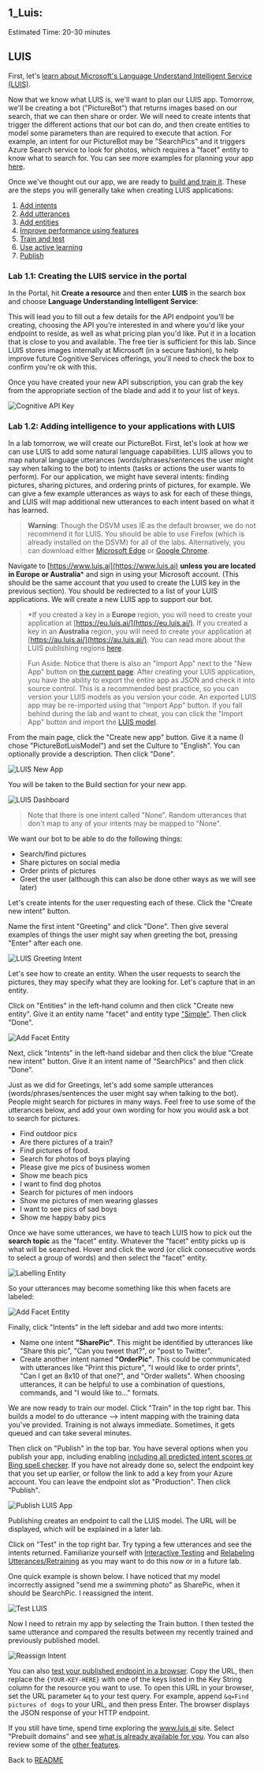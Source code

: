 ## 1_Luis:
Estimated Time: 20-30 minutes

## LUIS

First, let's [learn about Microsoft's Language Understand Intelligent Service (LUIS)](https://docs.microsoft.com/en-us/azure/cognitive-services/LUIS/Home).

Now that we know what LUIS is, we'll want to plan our LUIS app. Tomorrow, we'll be creating a bot ("PictureBot") that returns images based on our search, that we can then share or order. We will need to create intents that trigger the different actions that our bot can do, and then create entities to model some parameters than are required to execute that action. For example, an intent for our PictureBot may be "SearchPics" and it triggers Azure Search service to look for photos, which requires a "facet" entity to know what to search for. You can see more examples for planning your app [here](https://docs.microsoft.com/en-us/azure/cognitive-services/LUIS/plan-your-app).

Once we've thought out our app, we are ready to [build and train it](https://docs.microsoft.com/en-us/azure/cognitive-services/LUIS/luis-get-started-create-app). These are the steps you will generally take when creating LUIS applications:
  1. [Add intents](https://docs.microsoft.com/en-us/azure/cognitive-services/LUIS/add-intents)
  2. [Add utterances](https://docs.microsoft.com/en-us/azure/cognitive-services/LUIS/add-example-utterances)
  3. [Add entities](https://docs.microsoft.com/en-us/azure/cognitive-services/LUIS/add-entities)
  4. [Improve performance using features](https://docs.microsoft.com/en-us/azure/cognitive-services/LUIS/add-features)
  5. [Train and test](https://docs.microsoft.com/en-us/azure/cognitive-services/LUIS/train-test)
  6. [Use active learning](https://docs.microsoft.com/en-us/azure/cognitive-services/LUIS/label-suggested-utterances)
  7. [Publish](https://docs.microsoft.com/en-us/azure/cognitive-services/LUIS/publishapp)


### Lab 1.1: Creating the LUIS service in the portal

In the Portal, hit **Create a resource** and then enter **LUIS** in the search box and choose **Language Understanding Intelligent Service**:

This will lead you to fill out a few details for the API endpoint you'll be creating, choosing the API you're interested in and where you'd like your endpoint to reside, as well as what pricing plan you'd like. Put it in a location that is close to you and available. The free tier is sufficient for this lab. Since LUIS stores images internally at Microsoft (in a secure fashion), to help improve future Cognitive Services offerings, you'll need to check the box to confirm you're ok with this.


Once you have created your new API subscription, you can grab the key from the appropriate section of the blade and add it to your list of keys.

![Cognitive API Key](./resources/assets/cognitive-keys.PNG)

### Lab 1.2: Adding intelligence to your applications with LUIS

In a lab tomorrow, we will create our PictureBot. First, let's look at how we can use LUIS to add some natural language capabilities. LUIS allows you to map natural language utterances (words/phrases/sentences the user might say when talking to the bot) to intents (tasks or actions the user wants to perform).  For our application, we might have several intents: finding pictures, sharing pictures, and ordering prints of pictures, for example.  We can give a few example utterances as ways to ask for each of these things, and LUIS will map additional new utterances to each intent based on what it has learned.

> **Warning**: Though the DSVM uses IE as the default browser, we do not recommend it for LUIS. You should be able to use Firefox (which is already installed on the DSVM) for all of the labs. Alternatively, you can download either [Microsoft Edge](https://www.microsoft.com/en-us/download/details.aspx?id=48126) or [Google Chrome](https://www.google.com/intl/en/chrome/).

Navigate to [https://www.luis.ai](https://www.luis.ai) **unless you are located in Europe or Australia*** and sign in using your Microsoft account.  (This should be the same account that you used to create the LUIS key in the previous section).  You should be redirected to a list of your LUIS applications.  We will create a new LUIS app to support our bot.

> *If you created a key in a **Europe** region, you will need to create your application at [https://eu.luis.ai/](https://eu.luis.ai/). If you created a key in an **Australia** region, you will need to create your application at [https://au.luis.ai/](https://au.luis.ai/). You can read more about the LUIS publishing regions [here](https://docs.microsoft.com/en-us/azure/cognitive-services/luis/luis-reference-regions).


> Fun Aside: Notice that there is also an "Import App" next to the "New App" button on [the current page](https://www.luis.ai/applications).  After creating your LUIS application, you have the ability to export the entire app as JSON and check it into source control.  This is a recommended best practice, so you can version your LUIS models as you version your code.  An exported LUIS app may be re-imported using that "Import App" button.  If you fall behind during the lab and want to cheat, you can click the "Import App" button and import the [LUIS model](./resources/code/LUIS/PictureBotLuisModel.json).

From the main page, click the "Create new app" button.  Give it a name (I chose "PictureBotLuisModel") and set the Culture to "English".  You can optionally provide a description. Then click "Done".

![LUIS New App](./resources/assets/LuisNewApp.png)

You will be taken to the Build section for your new app.

![LUIS Dashboard](./resources/assets/LuisCreateIntent.png)

> Note that there is one intent called "None".  Random utterances that don't map to any of your intents may be mapped to "None".

We want our bot to be able to do the following things:
+ Search/find pictures
+ Share pictures on social media
+ Order prints of pictures
+ Greet the user (although this can also be done other ways as we will see later)

Let's create intents for the user requesting each of these.  Click the "Create new intent" button.

Name the first intent "Greeting" and click "Done".  Then give several examples of things the user might say when greeting the bot, pressing "Enter" after each one.

![LUIS Greeting Intent](./resources/assets/LuisGreetingIntent.png)

Let's see how to create an entity.  When the user requests to search the pictures, they may specify what they are looking for.  Let's capture that in an entity.

Click on "Entities" in the left-hand column and then click "Create new entity".  Give it an entity name "facet" and entity type ["Simple"](https://docs.microsoft.com/en-us/azure/cognitive-services/LUIS/luis-concept-entity-types).  Then click "Done".

![Add Facet Entity](./resources/assets/LuisCreateEntity.png)

Next, click "Intents" in the left-hand sidebar and then click the blue "Create new intent" button.  Give it an intent name of "SearchPics" and then click "Done".

Just as we did for Greetings, let's add some sample utterances (words/phrases/sentences the user might say when talking to the bot).  People might search for pictures in many ways.  Feel free to use some of the utterances below, and add your own wording for how you would ask a bot to search for pictures.

+ Find outdoor pics
+ Are there pictures of a train?
+ Find pictures of food.
+ Search for photos of boys playing
+ Please give me pics of business women
+ Show me beach pics
+ I want to find dog photos
+ Search for pictures of men indoors
+ Show me pictures of men wearing glasses
+ I want to see pics of sad boys
+ Show me happy baby pics

Once we have some utterances, we have to teach LUIS how to pick out the **search topic** as the "facet" entity. Whatever the "facet" entity picks up is what will be searched. Hover and click the word (or click consecutive words to select a group of words) and then select the "facet" entity.

![Labelling Entity](./resources/assets/LuisFacet.png)

So your utterances may become something like this when facets are labeled:

![Add Facet Entity](./resources/assets/SearchPicsIntentAfter.png)


Finally, click "Intents" in the left sidebar and add two more intents:
+ Name one intent **"SharePic"**.  This might be identified by utterances like "Share this pic", "Can you tweet that?", or "post to Twitter".
+ Create another intent named **"OrderPic"**.  This could be communicated with utterances like "Print this picture", "I would like to order prints", "Can I get an 8x10 of that one?", and "Order wallets".
When choosing utterances, it can be helpful to use a combination of questions, commands, and "I would like to..." formats.


We are now ready to train our model.  Click "Train" in the top right bar.  This builds a model to do utterance --> intent mapping with the training data you've provided. Training is not always immediate. Sometimes, it gets queued and can take several minutes.

Then click on "Publish" in the top bar.  You have several options when you publish your app, including enabling [including all predicted intent scores or Bing spell checker](https://docs.microsoft.com/en-us/azure/cognitive-services/LUIS/PublishApp). If you have not already done so, select the endpoint key that you set up earlier, or follow the link to add a key from your Azure account.  You can leave the endpoint slot as "Production".  Then click "Publish".



![Publish LUIS App](./resources/assets/LuisPublish.png)

Publishing creates an endpoint to call the LUIS model.  The URL will be displayed, which will be explained in a later lab.

Click on "Test" in the top right bar. Try typing a few utterances and see the intents returned. Familiarize yourself with [Interactive Testing](https://docs.microsoft.com/en-us/azure/cognitive-services/LUIS/Train-Test#interactive-testing) and [Relabeling Utterances/Retraining](https://docs.microsoft.com/en-us/azure/cognitive-services/LUIS/Train-Test#relabel-utterances-and-retrain) as you may want to do this now or in a future lab.

One quick example is shown below. I have noticed that my model incorrectly assigned "send me a swimming photo" as SharePic, when it should be SearchPic. I reassigned the intent.


![Test LUIS](./resources/assets/ReassignIntent.png)

Now I need to retrain my app by selecting the Train button. I then tested the same utterance and compared the results between my recently trained and previously published model.

![Reassign Intent](./resources/assets/ReassignIntentAfter.png)


You can also [test your published endpoint in a browser](https://docs.microsoft.com/en-us/azure/cognitive-services/LUIS/PublishApp#test-your-published-endpoint-in-a-browser). Copy the URL, then replace the `{YOUR-KEY-HERE}` with one of the keys listed in the Key String column for the resource you want to use. To open this URL in your browser, set the URL parameter `&q` to your test query. For example, append `&q=Find pictures of dogs` to your URL, and then press Enter. The browser displays the JSON response of your HTTP endpoint.



If you still have time, spend time exploring the www.luis.ai site. Select "Prebuilt domains" and see [what is already available for you](https://docs.microsoft.com/en-us/azure/cognitive-services/luis/luis-reference-prebuilt-domains). You can also review some of the [other features](https://docs.microsoft.com/en-us/azure/cognitive-services/luis/luis-concept-feature).

Back to [README](./0_README.md)
